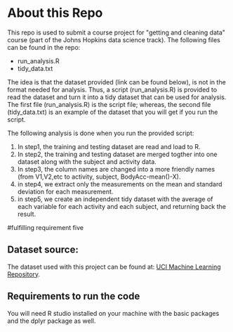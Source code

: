# About this Repo
This repo is used to submit a course project for "getting and cleaning data" course  (part of the Johns Hopkins data science track). The following files can be found in the repo:

* run_analysis.R
* tidy_data.txt

The idea is that the dataset provided (link can be found below), is not in the format needed for analysis. Thus, a script (run_analysis.R) is provided to read the dataset and turn it into a tidy dataset that can be used for analysis. The first file (run_analysis.R) is the script file; whereas, the second file (tidy_data.txt) is an example of the dataset that you will get if you run the script.

The following analysis is done when you run the provided script:
1. In step1, the training and testing dataset are read and load to R.
2. In step2, the training and testing dataset are merged togther into one dataset along with the subject and activity data.
3. In step3, the column names are changed into a more friendly names (from V1,V2,etc to activity, subject, BodyAcc-mean()-X).
4. in step4, we extract only the measurements on the mean and standard deviation for each measurement.
5. in step5, we create an independent tidy dataset with the average of each variable for each activity and each subject, and returning back the result.

  #fulfilling requirement five
## Dataset source:
The dataset used with this project can be found at: [UCI Machine Learning Repository](http://archive.ics.uci.edu/ml/datasets/Human+Activity+Recognition+Using+Smartphones).

## Requirements to run the code
You will need R studio installed on your machine with the basic packages and the dplyr package as well.